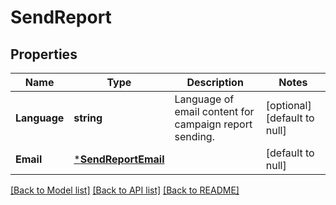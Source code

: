 # SendReport

## Properties
Name | Type | Description | Notes
------------ | ------------- | ------------- | -------------
**Language** | **string** | Language of email content for campaign report sending. | [optional] [default to null]
**Email** | [***SendReportEmail**](sendReportEmail.md) |  | [default to null]

[[Back to Model list]](../README.md#documentation-for-models) [[Back to API list]](../README.md#documentation-for-api-endpoints) [[Back to README]](../README.md)


